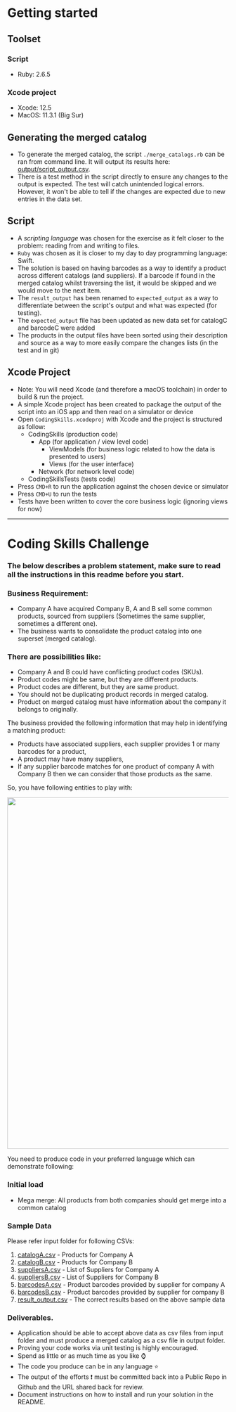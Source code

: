 # Getting started

## Toolset

### Script

- Ruby: 2.6.5

### Xcode project

- Xcode: 12.5
- MacOS: 11.3.1 (Big Sur)

## Generating the merged catalog

- To generate the merged catalog, the script `./merge_catalogs.rb` can be ran from command line.
It will output its results here: [output/script_output.csv](output/script_output.csv).
- There is a test method in the script directly to ensure any changes to the output is expected. The test will catch unintended logical errors.
However, it won't be able to tell if the changes are expected due to new entries in the data set.

## Script

- A *scripting language* was chosen for the exercise as it felt closer to the problem: reading from and writing to files.
- `Ruby` was chosen as it is closer to my day to day programming language: Swift.
- The solution is based on having barcodes as a way to identify a product across different catalogs (and suppliers).
If a barcode if found in the merged catalog whilst traversing the list, it would be skipped and we would move to the next item.
- The `result_output` has been renamed to `expected_output` as a way to differentiate between the script's output and what was expected (for testing).
- The `expected_output` file has been updated as new data set for catalogC and barcodeC were added
- The products in the output files have been sorted using their description and source as a way to more easily compare the changes lists (in the test and in git)

## Xcode Project

- Note: You will need Xcode (and therefore a macOS toolchain) in order to build & run the project.
- A simple Xcode project has been created to package the output of the script into an iOS app and then read on a simulator or device
- Open `CodingSkills.xcodeproj` with Xcode and the project is structured as follow:
    - CodingSkills (production code)
        - App (for application / view level code)
            - ViewModels (for business logic related to how the data is presented to users)
            - Views (for the user interface)
        - Network (for network level code)
    - CodingSkillsTests (tests code)
- Press `CMD+R` to run the application against the chosen device or simulator 
- Press `CMD+U` to run the tests
- Tests have been written to cover the core business logic (ignoring views for now)

---

# Coding Skills Challenge

### The below describes a problem statement, make sure to read all the instructions in this readme before you start.

### Business Requirement:

- Company A have acquired Company B, A and B sell some common products, sourced from suppliers (Sometimes the same supplier, sometimes a different one).
- The business wants to consolidate the product catalog into one superset (merged catalog).

### There are possibilities like:

- Company A and B could have conflicting product codes (SKUs).
- Product codes might be same, but they are different products.
- Product codes are different, but they are same product.
- You should not be duplicating product records in merged catalog.
- Product on merged catalog must have information about the company it belongs to originally.  

The business provided the following information that may help in identifying a matching product:
- Products have associated suppliers, each supplier provides 1 or many barcodes for a product,
- A product may have many suppliers,
- If any supplier barcode matches for one product of company A with Company B then we can consider that those products as the same.


So, you have following entities to play with:

<img src="./entity_diagram.png" width="800px" height="auto">



You need to produce code in your preferred language which can demonstrate following:

### Initial load
- Mega merge: All products from both companies should get merge into a common catalog


### Sample Data
Please refer input folder for following CSVs:
1. [catalogA.csv](input/catalogA.csv) - Products for Company A
1. [catalogB.csv](input/catalogB.csv) - Products for Company B
1. [suppliersA.csv](input/suppliersA.csv) - List of Suppliers for Company A
1. [suppliersB.csv](input/suppliersB.csv) - List of Suppliers for Company B
1. [barcodesA.csv](input/barcodesA.csv) - Product barcodes provided by supplier for company A
1. [barcodesB.csv](input/barcodesB.csv) - Product barcodes provided by supplier for company B
1. [result_output.csv](output/result_output.csv) - The correct results based on the above sample data


### Deliverables.
- Application should be able to accept above data as csv files from input folder and must produce a merged catalog as a csv file in output folder.
- Proving your code works via unit testing is highly encouraged.
- Spend as little or as much time as you like ⌚
- The code you produce can be in any language ⭐
- The output of the efforts ❗ must be committed back into a Public Repo in Github and the URL shared back for review.
- Document instructions on how to install and run your solution in the README.
